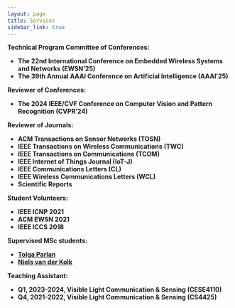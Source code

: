 ```yaml
---
layout: page
title: Services
sidebar_link: true
---
```


 <strong>Technical Program Committee of Conferences:

* The 22nd International Conference on Embedded Wireless Systems and Networks (EWSN’25)
* The 39th Annual AAAI Conference on Artificial Intelligence (AAAI’25)

 <strong>Reviewer of Conferences:
* The 2024 IEEE/CVF Conference on Computer Vision and Pattern Recognition (CVPR’24)

<strong>Reviewer of Journals:

* ACM Transactions on Sensor Networks (TOSN)
* IEEE Transactions on Wireless Communications (TWC)
* IEEE Transactions on Communications (TCOM)
* IEEE Internet of Things Journal (IoT-J)
* IEEE Communications Letters (CL)
* IEEE Wireless Communications Letters (WCL)
* Scientific Reports

<strong>Student Volunteers:

* IEEE ICNP 2021
* ACM EWSN 2021
* IEEE ICCS 2018

<strong>Supervised MSc students:
  
* [Tolga Parlan](https://www.linkedin.com/in/tolgaparlan/)
* [Niels van der Kolk](https://www.linkedin.com/in/niels-van-der-kolk-a61b50174/)
  
<strong>Teaching Assistant:
* Q1, 2023-2024, Visible Light Communication & Sensing (CESE4110)
* Q4, 2021-2022, Visible Light Communication & Sensing (CS4425)






